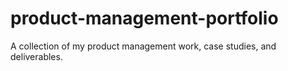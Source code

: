 # product-management-portfolio
A collection of my product management work, case studies, and deliverables.
